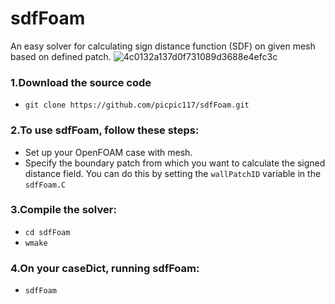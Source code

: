 # sdfFoam
An easy solver for calculating sign distance function (SDF) on given mesh based on defined patch.
![4c0132a137d0f731089d3688e4efc3c](https://github.com/picpic117/sdfFoam/assets/113087331/2ee18537-b0ac-4489-a573-b2cb866dc23b)


### 1.Download the source code
- `git clone https://github.com/picpic117/sdfFoam.git`

### 2.To use sdfFoam, follow these steps:

- Set up your OpenFOAM case with mesh.
- Specify the boundary patch from which you want to calculate the signed distance field. You can do this by setting the `wallPatchID` variable in the `sdfFoam.C`

### 3.Compile the solver:
- `cd sdfFoam` 
- `wmake`
### 4.On your caseDict, running sdfFoam:
- `sdfFoam`
